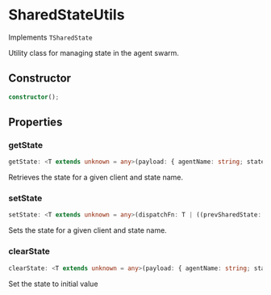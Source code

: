 # SharedStateUtils

Implements `TSharedState`

Utility class for managing state in the agent swarm.

## Constructor

```ts
constructor();
```

## Properties

### getState

```ts
getState: <T extends unknown = any>(payload: { agentName: string; stateName: string; }) => Promise<T>
```

Retrieves the state for a given client and state name.

### setState

```ts
setState: <T extends unknown = any>(dispatchFn: T | ((prevSharedState: T) => Promise<T>), payload: { agentName: string; stateName: string; }) => Promise<void>
```

Sets the state for a given client and state name.

### clearState

```ts
clearState: <T extends unknown = any>(payload: { agentName: string; stateName: string; }) => Promise<T>
```

Set the state to initial value

